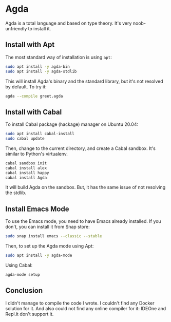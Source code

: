 # Agda
Agda is a total language and based on type theory. It's very noob-unfriendly to install it.

## Install with Apt
The most standard way of installation is using `apt`:

```bash
sudo apt install -y agda-bin
sudo apt install -y agda-stdlib
```

This will install Agda's binary and the standard library, but it's not resolved by default. To try it:

```bash
agda --compile greet.agda
```

## Install with Cabal
To install Cabal package (hackage) manager on Ubuntu 20.04:

```bash
sudo apt install cabal-install
sudo cabal update
```

Then, change to the current directory, and create a Cabal sandbox. It's similar to Python's virtualenv.

```bash
cabal sandbox init
cabal install alex
cabal install happy
cabal install Agda
```

It will build Agda on the sandbox. But, it has the same issue of not resolving the stdlib.

## Install Emacs Mode
To use the Emacs mode, you need to have Emacs already installed. If you don't, you can install it from Snap store:

```bash
sudo snap install emacs --classic --stable
```

Then, to set up the Agda mode using Apt:
```bash
sudo apt install -y agda-mode
```

Using Cabal:

```bash
agda-mode setup
```

## Conclusion
I didn't manage to compile the code I wrote. I couldn't find any Docker solution for it. And also could not find any online compiler for it: IDEOne and Repl.it don't support it.
